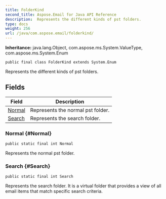 ```yaml
---
title: FolderKind
second_title: Aspose.Email for Java API Reference
description:  Represents the different kinds of pst folders.
type: docs
weight: 256
url: /java/com.aspose.email/folderkind/
---
```

**Inheritance:**
java.lang.Object, com.aspose.ms.System.ValueType, com.aspose.ms.System.Enum
```
public final class FolderKind extends System.Enum
```

Represents the different kinds of pst folders.
## Fields

| Field | Description |
| --- | --- |
| [Normal](#Normal) | Represents the normal pst folder. |
| [Search](#Search) | Represents the search folder. |
### Normal {#Normal}
```
public static final int Normal
```


Represents the normal pst folder.

### Search {#Search}
```
public static final int Search
```


Represents the search folder. It is a virtual folder that provides a view of all email items that match specific search criteria.

